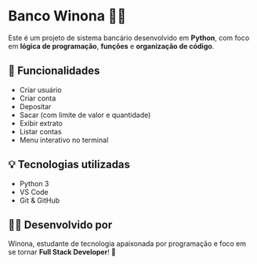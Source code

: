 # Banco Winona 🏦💸  

Este é um projeto de sistema bancário desenvolvido em **Python**, com foco em **lógica de programação**, **funções** e **organização de código**.  

## 🧠 Funcionalidades  
- Criar usuário  
- Criar conta  
- Depositar  
- Sacar (com limite de valor e quantidade)  
- Exibir extrato  
- Listar contas  
- Menu interativo no terminal  

## 💡 Tecnologias utilizadas  
- Python 3  
- VS Code  
- Git & GitHub  

## 👩‍💻 Desenvolvido por  
Winona, estudante de tecnologia apaixonada por programação e foco em se tornar **Full Stack Developer**! 🚀  
